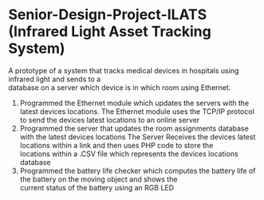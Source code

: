 # Senior-Design-Project-ILATS (Infrared Light Asset Tracking System)
A prototype of a system that tracks medical devices in hospitals using infrared light and sends to a    
database on a server which device is in which room using Ethernet.

1) Programmed the Ethernet module which updates the servers with the latest devices locations.
   The Ethernet module uses the TCP/IP protocol to send the devices latest locations to an online server
2) Programmed the server that updates the room assignments database with the latest devices locations
   The Server Receives the devices latest locations within a link and then uses PHP code to store the    
   locations within a .CSV file which represents the devices locations database
3) Programmed the battery life checker which computes the battery life of the battery on the moving  object and shows the    
   current status of the battery using an RGB LED
